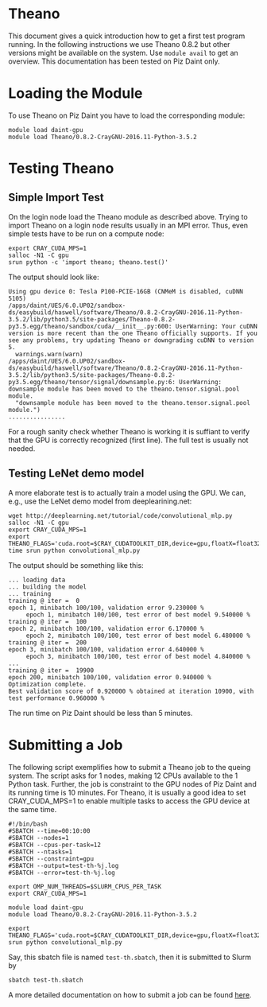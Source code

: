 # Theano

This document gives a quick introduction how to get a first test program
running. In the following instructions we use Theano 0.8.2 but other versions
might be available on the system. Use `module avail` to get an overview. This
documentation has been tested on Piz Daint only.

# Loading the Module

To use Theano on Piz Daint you have to load the corresponding module:

```
module load daint-gpu
module load Theano/0.8.2-CrayGNU-2016.11-Python-3.5.2
```

# Testing Theano

## Simple Import Test

On the login node load the Theano module as described above. Trying to import
Theano on a login node results usually in an MPI error. Thus, even simple tests
have to be run on a compute node:

```
export CRAY_CUDA_MPS=1
salloc -N1 -C gpu
srun python -c 'import theano; theano.test()'
```

The output should look like:

```
Using gpu device 0: Tesla P100-PCIE-16GB (CNMeM is disabled, cuDNN 5105)
/apps/daint/UES/6.0.UP02/sandbox-ds/easybuild/haswell/software/Theano/0.8.2-CrayGNU-2016.11-Python-3.5.2/lib/python3.5/site-packages/Theano-0.8.2-py3.5.egg/theano/sandbox/cuda/__init__.py:600: UserWarning: Your cuDNN version is more recent than the one Theano officially supports. If you see any problems, try updating Theano or downgrading cuDNN to version 5.
  warnings.warn(warn)
/apps/daint/UES/6.0.UP02/sandbox-ds/easybuild/haswell/software/Theano/0.8.2-CrayGNU-2016.11-Python-3.5.2/lib/python3.5/site-packages/Theano-0.8.2-py3.5.egg/theano/tensor/signal/downsample.py:6: UserWarning: downsample module has been moved to the theano.tensor.signal.pool module.
  "downsample module has been moved to the theano.tensor.signal.pool module.")
................
```

For a rough sanity check whether Theano is working it is suffiant to verify that
the GPU is correctly recognized (first line). The full test is usually not
needed.

## Testing LeNet demo model

A more elaborate test is to actually train a model using the GPU. We can, e.g.,
use the LeNet demo model from deeplearining.net:

```
wget http://deeplearning.net/tutorial/code/convolutional_mlp.py
salloc -N1 -C gpu
export CRAY_CUDA_MPS=1
export THEANO_FLAGS='cuda.root=$CRAY_CUDATOOLKIT_DIR,device=gpu,floatX=float32'
time srun python convolutional_mlp.py
```

The output should be something like this:

```
... loading data
... building the model
... training
training @ iter =  0
epoch 1, minibatch 100/100, validation error 9.230000 %
     epoch 1, minibatch 100/100, test error of best model 9.540000 %
training @ iter =  100
epoch 2, minibatch 100/100, validation error 6.170000 %
     epoch 2, minibatch 100/100, test error of best model 6.480000 %
training @ iter =  200
epoch 3, minibatch 100/100, validation error 4.640000 %
     epoch 3, minibatch 100/100, test error of best model 4.840000 %
...
training @ iter =  19900
epoch 200, minibatch 100/100, validation error 0.940000 %
Optimization complete.
Best validation score of 0.920000 % obtained at iteration 10900, with test performance 0.960000 %
```

The run time on Piz Daint should be less than 5 minutes.

# Submitting a Job

The following script exemplifies how to submit a Theano job to the queing
system. The script asks for 1 nodes, making 12 CPUs available to the 1 Python
task. Further, the job is constraint to the GPU nodes of Piz Daint and its
running time is 10 minutes. For Theano, it is usually a good idea to set
CRAY_CUDA_MPS=1 to enable multiple tasks to access the GPU device at the same
time.

```
#!/bin/bash
#SBATCH --time=00:10:00
#SBATCH --nodes=1
#SBATCH --cpus-per-task=12
#SBATCH --ntasks=1
#SBATCH --constraint=gpu
#SBATCH --output=test-th-%j.log
#SBATCH --error=test-th-%j.log

export OMP_NUM_THREADS=$SLURM_CPUS_PER_TASK
export CRAY_CUDA_MPS=1

module load daint-gpu
module load Theano/0.8.2-CrayGNU-2016.11-Python-3.5.2

export THEANO_FLAGS='cuda.root=$CRAY_CUDATOOLKIT_DIR,device=gpu,floatX=float32'
srun python convolutional_mlp.py
```

Say, this sbatch file is named `test-th.sbatch`, then it is submitted to Slurm by

```
sbatch test-th.sbatch
```

A more detailed documentation on how to submit a job can be found
[here](/getting_started/running_jobs).
